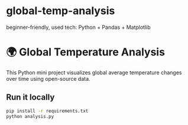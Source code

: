 # global-temp-analysis
beginner-friendly, used tech: Python + Pandas + Matplotlib
# 🌍 Global Temperature Analysis

This Python mini project visualizes global average temperature changes over time using open-source data.

## Run it locally
```bash
pip install -r requirements.txt
python analysis.py
